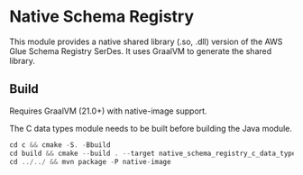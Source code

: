 # Native Schema Registry 

This module provides a native shared library (.so, .dll) version of the AWS Glue Schema Registry SerDes. 
It uses GraalVM to generate the shared library. 

## Build 

Requires GraalVM (21.0+) with native-image support.

The C data types module needs to be built before building the Java module.

```asm
cd c && cmake -S. -Bbuild
cd build && cmake --build . --target native_schema_registry_c_data_types
cd ../../ && mvn package -P native-image
```
